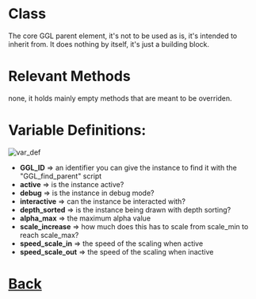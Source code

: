 # Class

The core GGL parent element, it's not to be used as is, it's intended to inherit from.
It does nothing by itself, it's just a building block.

# Relevant Methods

none, it holds mainly empty methods that are meant to be overriden.

# Variable Definitions:

![var_def](https://github.com/Ced30/GML-GUI-Library-GGL-Documentation/blob/main/Images/API/GGL_instance/parent_GGL.png)

- **GGL_ID**		  => an identifier you can give the instance to find it with the "GGL_find_parent" script
- **active**          => is the instance active?
- **debug**           => is the instance in debug mode?
- **interactive**     => can the instance be interacted with?
- **depth_sorted**    => is the instance being drawn with depth sorting?
- **alpha_max**       => the maximum alpha value
- **scale_increase**  => how much does this has to scale from scale_min to reach scale_max?
- **speed_scale_in**  => the speed of the scaling when active
- **speed_scale_out** => the speed of the scaling when inactive

# [Back](https://github.com/Ced30/GML-GUI-Library-GGL-Documentation/blob/main/API/Instance%20Classes.md)
